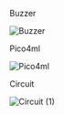 Buzzer

![Buzzer](https://user-images.githubusercontent.com/114015725/205458210-97050459-0119-4827-a8aa-bbd22abb02c5.jpg)

Pico4ml

![Pico4ml](https://user-images.githubusercontent.com/114015725/205458189-9b1b5b24-a74c-4aa0-a191-84875c989ed5.jpg)

Circuit

![Circuit (1)](https://user-images.githubusercontent.com/114015725/205458220-78c38008-cb0d-481e-9366-30cf82506b97.jpg)
